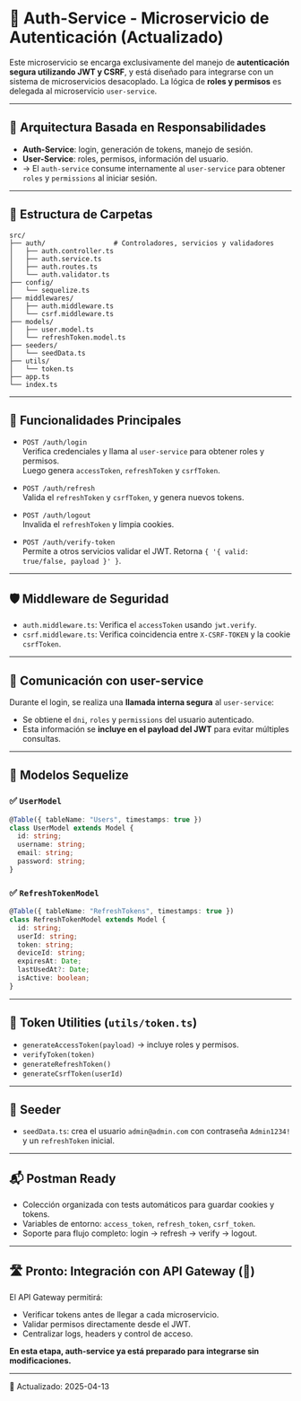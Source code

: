 # 🔐 Auth-Service - Microservicio de Autenticación (Actualizado)

Este microservicio se encarga exclusivamente del manejo de **autenticación segura utilizando JWT y CSRF**, y está diseñado para integrarse con un sistema de microservicios desacoplado. La lógica de **roles y permisos** es delegada al microservicio `user-service`.

---

## 🧱 Arquitectura Basada en Responsabilidades

- **Auth-Service**: login, generación de tokens, manejo de sesión.
- **User-Service**: roles, permisos, información del usuario.
- → El `auth-service` consume internamente al `user-service` para obtener `roles` y `permissions` al iniciar sesión.

---

## 📂 Estructura de Carpetas

```
src/
├── auth/                 # Controladores, servicios y validadores
│   ├── auth.controller.ts
│   ├── auth.service.ts
│   ├── auth.routes.ts
│   └── auth.validator.ts
├── config/
│   └── sequelize.ts
├── middlewares/
│   ├── auth.middleware.ts
│   └── csrf.middleware.ts
├── models/
│   ├── user.model.ts
│   └── refreshToken.model.ts
├── seeders/
│   └── seedData.ts
├── utils/
│   └── token.ts
├── app.ts
└── index.ts
```

---

## 🔑 Funcionalidades Principales

- `POST /auth/login`  
  Verifica credenciales y llama al `user-service` para obtener roles y permisos.  
  Luego genera `accessToken`, `refreshToken` y `csrfToken`.

- `POST /auth/refresh`  
  Valida el `refreshToken` y `csrfToken`, y genera nuevos tokens.

- `POST /auth/logout`  
  Invalida el `refreshToken` y limpia cookies.

- `POST /auth/verify-token`  
  Permite a otros servicios validar el JWT. Retorna `{ '{ valid: true/false, payload }' }`.

---

## 🛡️ Middleware de Seguridad

- `auth.middleware.ts`: Verifica el `accessToken` usando `jwt.verify`.
- `csrf.middleware.ts`: Verifica coincidencia entre `X-CSRF-TOKEN` y la cookie `csrfToken`.

---

## 🔄 Comunicación con user-service

Durante el login, se realiza una **llamada interna segura** al `user-service`:

- Se obtiene el `dni`, `roles` y `permissions` del usuario autenticado.
- Esta información se **incluye en el payload del JWT** para evitar múltiples consultas.

---

## 🧠 Modelos Sequelize

### ✅ `UserModel`
```ts
@Table({ tableName: "Users", timestamps: true })
class UserModel extends Model {
  id: string;
  username: string;
  email: string;
  password: string;
}
```

### ✅ `RefreshTokenModel`
```ts
@Table({ tableName: "RefreshTokens", timestamps: true })
class RefreshTokenModel extends Model {
  id: string;
  userId: string;
  token: string;
  deviceId: string;
  expiresAt: Date;
  lastUsedAt?: Date;
  isActive: boolean;
}
```

---

## 🔐 Token Utilities (`utils/token.ts`)

- `generateAccessToken(payload)` → incluye roles y permisos.
- `verifyToken(token)`
- `generateRefreshToken()`
- `generateCsrfToken(userId)`

---

## 🧪 Seeder

- `seedData.ts`: crea el usuario `admin@admin.com` con contraseña `Admin1234!` y un `refreshToken` inicial.

---

## 📬 Postman Ready

- Colección organizada con tests automáticos para guardar cookies y tokens.
- Variables de entorno: `access_token`, `refresh_token`, `csrf_token`.
- Soporte para flujo completo: login → refresh → verify → logout.

---

## 🛣️ Pronto: Integración con API Gateway (🧩)

El API Gateway permitirá:

- Verificar tokens antes de llegar a cada microservicio.
- Validar permisos directamente desde el JWT.
- Centralizar logs, headers y control de acceso.

**En esta etapa, auth-service ya está preparado para integrarse sin modificaciones.**

---

📅 Actualizado: 2025-04-13
